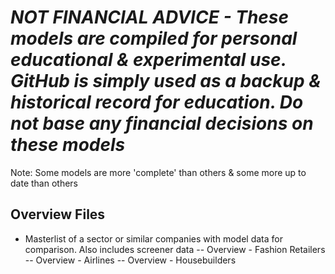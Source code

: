 # *NOT FINANCIAL ADVICE - These models are compiled for personal educational & experimental use. GitHub is simply used as a backup & historical record for education. Do not base any financial decisions on these models*


Note: Some models are more 'complete' than others & some more up to date than others


## Overview Files
- Masterlist of a sector or similar companies with model data for comparison. Also includes screener data
-- Overview - Fashion Retailers
-- Overview - Airlines
-- Overview - Housebuilders
